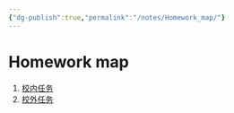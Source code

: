 ```yaml
---
{"dg-publish":true,"permalink":"/notes/Homework_map/"}
---
```



# Homework map

1. [校内任务](https://vocal-marigold-a2107c.netlify.app/notes/校内列表/)
2. [校外任务](https://vocal-marigold-a2107c.netlify.app/notes/校外列表/)